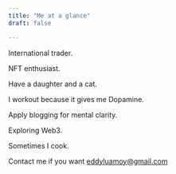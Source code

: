 ```yaml
---
title: "Me at a glance"
draft: false

---
```



International trader.

NFT enthusiast.

Have a daughter and a cat.

I workout because it gives me Dopamine.

Apply blogging for mental clarity.

Exploring Web3.

Sometimes I cook.

Contact me if you want eddyluamoy@gmail.com